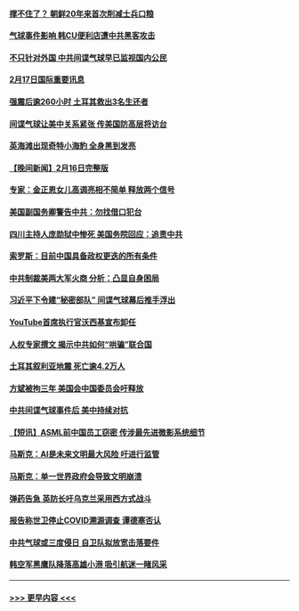 #### [撑不住了？ 朝鲜20年来首次削减士兵口粮](../pages/prog202/a103651306.md?t=02180043) 
#### [气球事件影响 韩CU便利店遭中共黑客攻击](../pages/prog202/a103651309.md?t=02180043) 
#### [不只针对外国 中共间谍气球早已监视国内公民](../pages/prog202/a103651312.md?t=02180043) 
#### [2月17日国际重要讯息](../pages/prog202/a103651315.md?t=02180043) 
#### [强震后逾260小时 土耳其救出3名生还者](../pages/prog202/a103651276.md?t=02180043) 
#### [间谍气球让美中关系紧张 传美国防高层将访台](../pages/prog202/a103651278.md?t=02180043) 
#### [英海滩出现奇特小海豹 全身黑到发亮](../pages/prog202/a103651219.md?t=02180043) 
#### [【晚间新闻】2月16日完整版](../pages/prog202/a103651148.md?t=02180043) 
#### [专家：金正恩女儿高调亮相不简单 释放两个信号](../pages/prog202/a103651175.md?t=02180043) 
#### [美国副国务卿警告中共：勿找借口犯台](../pages/prog202/a103651154.md?t=02180043) 
#### [四川主持人庞勋狱中惨死 美国务院回应：追责中共](../pages/prog202/a103651159.md?t=02180043) 
#### [索罗斯：目前中国具备政权更迭的所有条件](../pages/prog202/a103651086.md?t=02180043) 
#### [中共制裁美两大军火商 分析：凸显自身困局](../pages/prog202/a103651012.md?t=02180043) 
#### [习近平下令建“秘密部队” 间谍气球幕后推手浮出](../pages/prog202/a103651020.md?t=02180043) 
#### [YouTube首席执行官沃西基宣布卸任](../pages/prog202/a103651043.md?t=02180043) 
#### [人权专家撰文 揭示中共如何“哄骗”联合国](../pages/prog202/a103650906.md?t=02180043) 
#### [土耳其叙利亚地震 死亡逾4.2万人](../pages/prog202/a103651011.md?t=02180043) 
#### [方斌被拘三年 美国会中国委员会吁释放](../pages/prog202/a103650782.md?t=02180043) 
#### [中共间谍气球事件后 美中持续对抗](../pages/prog202/a103650778.md?t=02180043) 
#### [【短讯】ASML前中国员工窃密 传涉最先进微影系统细节](../pages/prog202/a103650784.md?t=02180043) 
#### [马斯克：AI是未来文明最大风险 吁进行监管](../pages/prog202/a103650785.md?t=02180043) 
#### [马斯克：单一世界政府会导致文明崩溃](../pages/prog202/a103650566.md?t=02180043) 
#### [弹药告急 英防长吁乌克兰采用西方式战斗](../pages/prog202/a103650557.md?t=02180043) 
#### [报告称世卫停止COVID溯源调查 谭德塞否认](../pages/prog202/a103650560.md?t=02180043) 
#### [中共气球或三度侵日 自卫队拟放宽击落要件](../pages/prog202/a103650589.md?t=02180043) 
#### [韩空军黑鹰队降落高雄小港 吸引航迷一睹风采](../pages/prog202/a103650508.md?t=02180043) 

----
#### [ >>> 更早内容 <<< ](../indexes/prog202-earlier.md)
